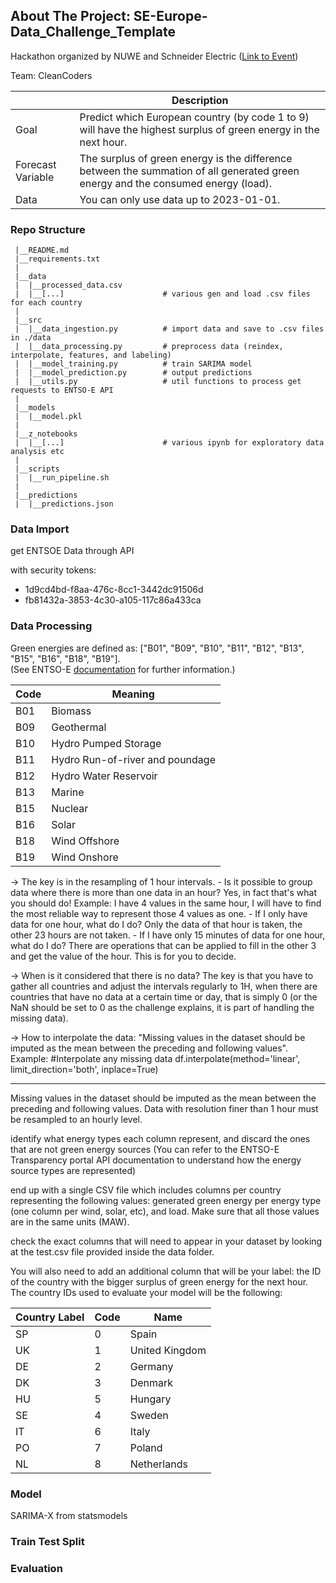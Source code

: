 ## About The Project: SE-Europe-Data_Challenge_Template

Hackathon organized by NUWE and Schneider Electric ([Link to Event](https://nuwe.io/dev/competitions/schneider-electric-european-2023))

Team: CleanCoders

||Description|
|------|---------------------------------------------------------------------------------------------------------------|
| Goal | Predict which European country (by code 1 to 9) will have the highest surplus of green energy in the next hour. |
| Forecast Variable | The surplus of green energy is the difference between the summation of all generated green energy and the consumed energy (load). |
| Data | You can only use data up to 2023-01-01. |

### Repo Structure
 
     |__README.md
     |__requirements.txt
     |
     |__data
     |  |__processed_data.csv
     |  |__[...]                      # various gen and load .csv files for each country
     |
     |__src
     |  |__data_ingestion.py          # import data and save to .csv files in ./data
     |  |__data_processing.py         # preprocess data (reindex, interpolate, features, and labeling)
     |  |__model_training.py          # train SARIMA model
     |  |__model_prediction.py        # output predictions
     |  |__utils.py                   # util functions to process get requests to ENTSO-E API                      
     |
     |__models
     |  |__model.pkl
     |
     |__z_notebooks
     |  |__[...]                      # various ipynb for exploratory data analysis etc
     |
     |__scripts
     |  |__run_pipeline.sh
     |
     |__predictions
     |  |__predictions.json

### Data Import

get ENTSOE Data through API

with security tokens:
- 1d9cd4bd-f8aa-476c-8cc1-3442dc91506d
- fb81432a-3853-4c30-a105-117c86a433ca

### Data Processing

Green energies are defined as: ["B01", "B09", "B10", "B11", "B12", "B13", "B15", "B16", "B18", "B19"].  
(See ENTSO-E [documentation](https://transparency.entsoe.eu/content/static_content/Static%20content/web%20api/Guide.html#_psrtype:~:text=Hourly-,A.5.%20PsrType,-Code) for further information.)

| Code | Meaning |
|------|--------|
| B01 | Biomass |
| B09 | Geothermal |
| B10 | Hydro Pumped Storage |
| B11 | Hydro Run-of-river and poundage |
| B12 | Hydro Water Reservoir |
| B13 | Marine |
| B15 | Nuclear |
| B16 | Solar |
| B18 | Wind Offshore |
| B19 | Wind Onshore |

-> The key is in the resampling of 1 hour intervals.
    - Is it possible to group data where there is more than one data in an hour? Yes, in fact that's what you should do! Example: I have 4 values in the same hour, I will have to find the most reliable way to represent those 4 values as one.
    - If I only have data for one hour, what do I do? Only the data of that hour is taken, the other 23 hours are not taken.
    - If I have only 15 minutes of data for one hour, what do I do? There are operations that can be applied to fill in the other 3 and get the value of the hour. This is for you to decide.

-> When is it considered that there is no data? The key is that you have to gather all countries and adjust the intervals regularly to 1H, when there are countries that have no data at a certain time or day, that is simply 0 (or the NaN should be set to 0 as the challenge explains, it is part of handling the missing data).

-> How to interpolate the data: "Missing values in the dataset should be imputed as the mean between the preceding and following values". 
    Example:
    #Interpolate any missing data
    df.interpolate(method='linear', limit_direction='both', inplace=True)

---

Missing values in the dataset should be imputed as the mean between the preceding and following values. Data with resolution finer than 1 hour must be resampled to an hourly level.

identify what energy types each column represent, and discard the ones that are not green energy sources (You can refer to the ENTSO-E Transparency portal API documentation to understand how the energy source types are represented)

end up with a single CSV file which includes columns per country representing the following values: generated green energy per energy type (one column per wind, solar, etc), and load. Make sure that all those values are in the same units (MAW).

check the exact columns that will need to appear in your dataset by looking at the test.csv file provided inside the data folder.

You will also need to add an additional column that will be your label: the ID of the country with the bigger surplus of green energy for the next hour.
The country IDs used to evaluate your model will be the following:

| Country Label | Code | Name             |
|---------------|------|------------------|
| SP            | 0    | Spain            |
| UK            | 1    | United Kingdom   |
| DE            | 2    | Germany          |
| DK            | 3    | Denmark          |
| HU            | 5    | Hungary          |
| SE            | 4    | Sweden           |
| IT            | 6    | Italy            |
| PO            | 7    | Poland           |
| NL            | 8    | Netherlands      |

### Model

SARIMA-X from statsmodels

### Train Test Split

### Evaluation
